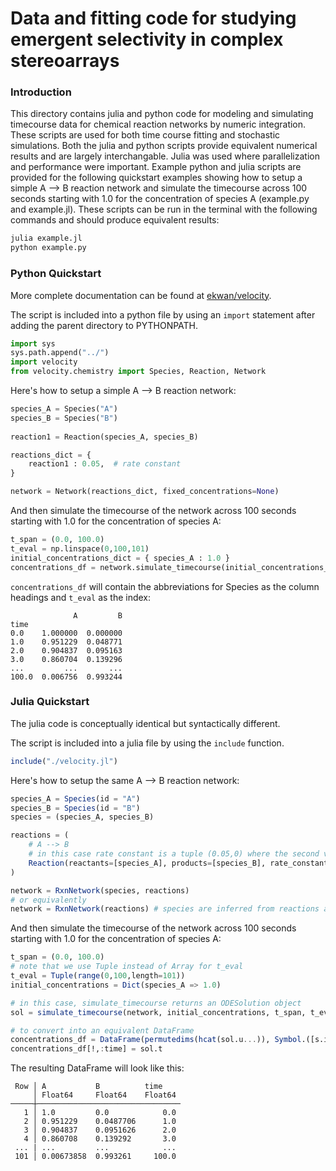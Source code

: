 # Data and fitting code for studying emergent selectivity in complex stereoarrays

### Introduction

This directory contains julia and python code for modeling and simulating timecourse data for chemical reaction networks by numeric integration. These scripts are used for both time course fitting and stochastic simulations. Both the julia and python scripts provide equivalent numerical results and are largely interchangable. Julia was used where parallelization and performance were important. Example python and julia scripts are provided for the following quickstart examples showing how to setup a simple A --> B reaction network and simulate the timecourse across 100 seconds starting with 1.0 for the concentration of species A (example.py and example.jl). These scripts can be run in the terminal with the following commands and should produce equivalent results:

```bash
julia example.jl
python example.py
```

### Python Quickstart

More complete documentation can be found at [ekwan/velocity](https://github.com/ekwan/velocity/).

The script is included into a python file by using an `import` statement after adding the parent directory to PYTHONPATH. 

```python
import sys
sys.path.append("../")
import velocity
from velocity.chemistry import Species, Reaction, Network
```

Here's how to setup a simple A --> B reaction network:

```python
species_A = Species("A")
species_B = Species("B")
    
reaction1 = Reaction(species_A, species_B)

reactions_dict = {
    reaction1 : 0.05,  # rate constant
}

network = Network(reactions_dict, fixed_concentrations=None)
```

And then simulate the timecourse of the network across 100 seconds starting with 1.0 for the concentration of species A:

```python
t_span = (0.0, 100.0)
t_eval = np.linspace(0,100,101)
initial_concentrations_dict = { species_A : 1.0 }
concentrations_df = network.simulate_timecourse(initial_concentrations_dict, t_span, t_eval)
```

`concentrations_df` will contain the abbreviations for Species as the column headings and `t_eval` as the index:

```
              A         B
time
0.0    1.000000  0.000000
1.0    0.951229  0.048771
2.0    0.904837  0.095163
3.0    0.860704  0.139296
...         ...       ...
100.0  0.006756  0.993244
```

### Julia Quickstart

The julia code is conceptually identical but syntactically different. 

The script is included into a julia file by using the `include` function. 

```julia
include("./velocity.jl")
```

Here's how to setup the same A --> B reaction network:

```julia
species_A = Species(id = "A")
species_B = Species(id = "B")
species = (species_A, species_B)

reactions = (
    # A --> B
    # in this case rate constant is a tuple (0.05,0) where the second value is the reverse rate constant
    Reaction(reactants=[species_A], products=[species_B], rate_constant=(0.05,0), id="A_B")
)

network = RxnNetwork(species, reactions)
# or equivalently
network = RxnNetwork(reactions) # species are inferred from reactions alphabetically by id
```

And then simulate the timecourse of the network across 100 seconds starting with 1.0 for the concentration of species A:

```julia
t_span = (0.0, 100.0)
# note that we use Tuple instead of Array for t_eval
t_eval = Tuple(range(0,100,length=101))
initial_concentrations = Dict(species_A => 1.0)

# in this case, simulate_timecourse returns an ODESolution object
sol = simulate_timecourse(network, initial_concentrations, t_span, t_eval)

# to convert into an equivalent DataFrame
concentrations_df = DataFrame(permutedims(hcat(sol.u...)), Symbol.([s.id for s in species]))
concentrations_df[!,:time] = sol.t
```

The resulting DataFrame will look like this:
```
 Row │ A           B          time    
     │ Float64     Float64    Float64 
─────┼────────────────────────────────
   1 │ 1.0         0.0            0.0
   2 │ 0.951229    0.0487706      1.0
   3 │ 0.904837    0.0951626      2.0
   4 │ 0.860708    0.139292       3.0
 ... | ...         ...            ...
 101 │ 0.00673858  0.993261     100.0
```